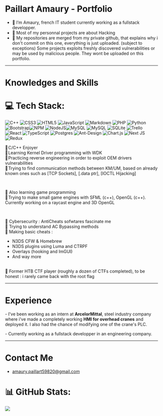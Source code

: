 <h1>Paillart Amaury - Portfolio</h1>

- 👋 I’m Amaury, french IT student currently working as a fullstack developper.
- 👀 Most of my personnal projects are about Hacking
- 🌱 My repositories are merged from my private github, that explains why i don't commit on this one, everything is just uploaded. (subject to exceptions)
Some projects exploits freshly discovered vulnerabilities or may be used by malicious people. They wont be uploaded on this portfolio.


<hr />

<h1>  Knowledges and Skills</h1> 

# 💻 Tech Stack:
![C++](https://img.shields.io/badge/c++-%2300599C.svg?style=for-the-badge&logo=c%2B%2B&logoColor=white) ![CSS3](https://img.shields.io/badge/css3-%231572B6.svg?style=for-the-badge&logo=css3&logoColor=white) ![HTML5](https://img.shields.io/badge/html5-%23E34F26.svg?style=for-the-badge&logo=html5&logoColor=white) ![JavaScript](https://img.shields.io/badge/javascript-%23323330.svg?style=for-the-badge&logo=javascript&logoColor=%23F7DF1E) ![Markdown](https://img.shields.io/badge/markdown-%23000000.svg?style=for-the-badge&logo=markdown&logoColor=white) ![PHP](https://img.shields.io/badge/php-%23777BB4.svg?style=for-the-badge&logo=php&logoColor=white) ![Python](https://img.shields.io/badge/python-3670A0?style=for-the-badge&logo=python&logoColor=ffdd54)![Bootstrap](https://img.shields.io/badge/bootstrap-%23563D7C.svg?style=for-the-badge&logo=bootstrap&logoColor=white)![NPM](https://img.shields.io/badge/NPM-%23000000.svg?style=for-the-badge&logo=npm&logoColor=white) ![NodeJS](https://img.shields.io/badge/node.js-6DA55F?style=for-the-badge&logo=node.js&logoColor=white)![MySQL](https://img.shields.io/badge/mysql-%2300f.svg?style=for-the-badge&logo=mysql&logoColor=white) ![MySQL](https://img.shields.io/badge/mongodb-%2300f.svg?style=for-the-badge&logo=mongodb&logoColor=white) ![SQLite](https://img.shields.io/badge/sqlite-%2307405e.svg?style=for-the-badge&logo=sqlite&logoColor=white) ![Trello](https://img.shields.io/badge/Trello-%23026AA7.svg?style=for-the-badge&logo=Trello&logoColor=white) ![React](https://img.shields.io/badge/-ReactJs-61DAFB?logo=react&logoColor=white&style=for-the-badge) ![TypeScript](https://shields.io/badge/TypeScript-3178C6?logo=TypeScript&logoColor=FFF&style=flat-square) ![Postgres](https://img.shields.io/badge/postgres-%23316192.svg?style=for-the-badge&logo=postgresql&logoColor=white) ![Ant-Design](https://img.shields.io/badge/-AntDesign-%230170FE?style=for-the-badge&logo=ant-design&logoColor=white) ![Chart.js](https://img.shields.io/badge/chart.js-F5788D.svg?style=for-the-badge&logo=chart.js&logoColor=white) 	![Next JS](https://img.shields.io/badge/Next-black?style=for-the-badge&logo=next.js&logoColor=white) ![Redux](https://img.shields.io/badge/redux-%23593d88.svg?style=for-the-badge&logo=redux&logoColor=white)

📍 C/C++ Enjoyer <br>
📍 Learning Kernel Driver programming with WDK <br>
📍 Practicing reverse engineering in order to exploit OEM drivers vulnerabilities <br>
📍 Trying to find communication methods between KM/UM, based on already known ones such as [TCP Sockets], [.data ptr], [IOCTL Hijacking] <br>

<br /> 

📎 Also learning game programming <br>
📎 Trying to make small game engines with SFML (c++), OpenGL (c++). Currently working on a raycast engine and 3D OpenGL <br>

<br />

📌 Cybersecurity : AntiCheats sofwtares fascinate me <br>
📌 Trying to understand AC Bypassing methods <br>
📌 Making basic cheats : <br>
<ul>
  <li>N3DS CFW & Homebrew</li>
  <li>N3DS plugins using Luma and CTRPF</li>
  <li>Overlays (hooking and ImGUI)</li>
  <li>And way more</li>
</ul>
<br>
📌 Former HTB CTF player (roughly a dozen of CTFs completed), to be honest : i rarely came back with the root flag
<hr />

<h1>  Experience</h1>

<p>- I've been working as an intern at <strong>ArcelorMittal</strong>, steel industry company where i've made a completely working <b>HMI for overhead cranes</b> and deployed it.
I also had the chance of modifying one of the crane's PLC.
</p>

<p>- Currently working as a fullstack developper in an engineering company.
</p>

<hr>
<h1> Contact Me </h1>

- amaury.paillart59820@gmail.com
  
# 📊 GitHub Stats:
![](https://github-readme-streak-stats.herokuapp.com/?user=Apail59820&theme=react&hide_border=false)<br/>


